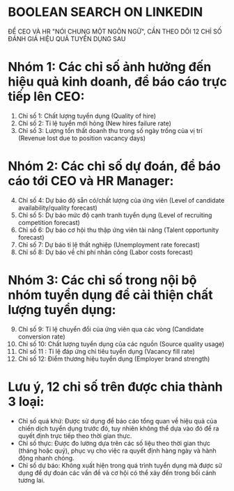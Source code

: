 # BOOLEAN SEARCH ON LINKEDIN



ĐỂ CEO VÀ HR "NÓI CHUNG MỘT NGÔN NGỮ", CẦN THEO DÕI 12 CHỈ SỐ ĐÁNH GIÁ HIỆU QUẢ TUYỂN DỤNG SAU  

# Nhóm 1: Các chỉ số ảnh hưởng đến hiệu quả kinh doanh, để báo cáo trực tiếp lên CEO:
1. Chỉ số 1: Chất lượng tuyển dụng (Quality of hire)  
2. Chỉ số 2: Tỉ lệ tuyển mới hỏng (New hires failure rate)  
3. Chỉ số 3: Lượng tổn thất doanh thu trong số ngày trống của vị trí (Revenue lost due to position vacancy days)  

# Nhóm 2: Các chỉ số dự đoán, để báo cáo tới CEO và HR Manager:
4. Chỉ số 4: Dự báo độ sẵn có/chất lượng của ứng viên (Level of candidate availability/quality forecast)  
5. Chỉ số 5: Dự báo mức độ cạnh tranh tuyển dụng (Level of recruiting competition forecast)
6. Chỉ số 6: Dự báo cơ hội thu thập ứng viên tài năng (Talent opportunity forecast)
7. Chỉ số 7: Dự báo tỉ lệ thất nghiệp (Unemployment rate forecast)
8. Chỉ số 8: Dự báo về chi phí nhân công (Labor costs forecast)

# Nhóm 3: Các chỉ số trong nội bộ nhóm tuyển dụng để cải thiện chất lượng tuyển dụng:
9. Chỉ số 9: Tỉ lệ chuyển đổi của ứng viên qua các vòng (Candidate conversion rate)  
10. Chỉ số 10: Chất lượng tuyển dụng của các nguồn (Source quality usage)  
11. Chỉ số 11 : Tỉ lệ đáp ứng chỉ tiêu tuyển dụng (Vacancy fill rate)
12. Chỉ số 12: Điểm thương hiệu tuyển dụng (Employer brand strength)

# Lưu ý, 12 chỉ số trên được chia thành 3 loại:
- Chỉ số quá khứ: Được sử dụng để báo cáo tổng quan về hiệu quả của chiến dịch tuyển dụng trước đó, tuy nhiên không thể dựa vào đó để ra quyết định trực tiếp theo thời gian thực.
- Chỉ số thực: Được đo lường dựa trên các số liệu theo thời gian thực (tháng hoặc quý), phục vụ cho việc ra quyết định hàng ngày và hành động nhanh chóng.
- Chỉ số dự báo: Không xuất hiện trong quá trình tuyển dụng mà được sử dụng để dự đoán các vấn đề và cơ hội có thể xảy đến trong bối cảnh tương lai.

